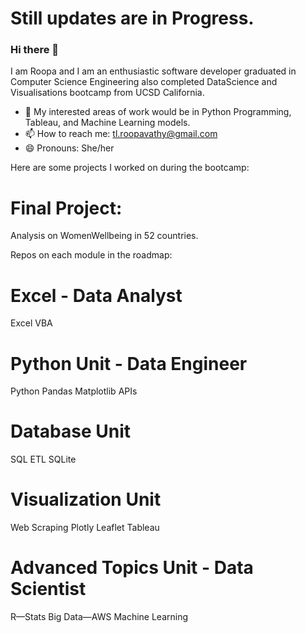 
# Still updates are in Progress.
### Hi there 👋
I am Roopa and I am an enthusiastic software developer graduated in Computer Science Engineering also 
completed DataScience and Visualisations bootcamp from UCSD California.

<!--
**RoopaRaghav/RoopaRaghav** is a ✨ _special_ ✨ repository because its `README.md` (this file) appears on your GitHub profile.-->



- 🌱 My interested areas of work would be in Python Programming, Tableau, and Machine Learning models.
- 📫 How to reach me: tl.roopavathy@gmail.com
- 😄 Pronouns: She/her

Here are some projects I worked on during the bootcamp:
# Final Project:
Analysis on WomenWellbeing in 52 countries.

Repos on each module in the roadmap:

# Excel - Data Analyst
Excel 
VBA

# Python Unit - Data Engineer
Python 
Pandas
Matplotlib
APIs

# Database Unit
SQL
ETL 
SQLite

# Visualization Unit 
Web Scraping
Plotly
Leaflet
Tableau

# Advanced Topics Unit - Data Scientist
R—Stats
Big Data—AWS
Machine Learning

